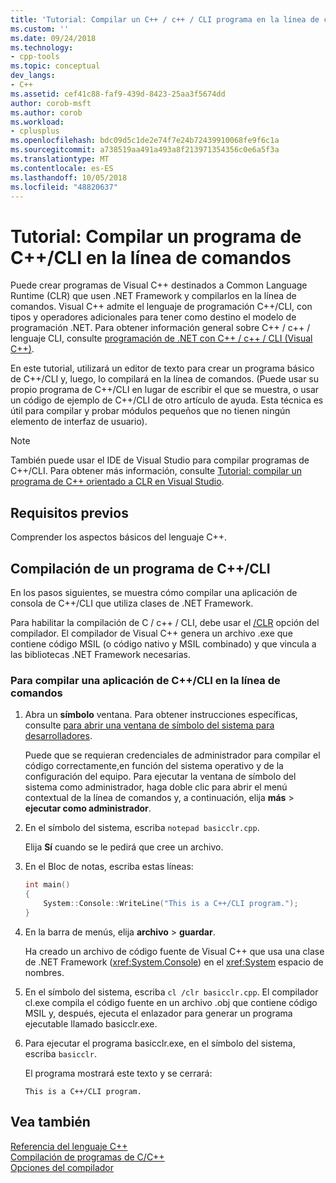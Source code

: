 ```yaml
---
title: 'Tutorial: Compilar un C++ / c++ / CLI programa en la línea de comandos | Microsoft Docs'
ms.custom: ''
ms.date: 09/24/2018
ms.technology:
- cpp-tools
ms.topic: conceptual
dev_langs:
- C++
ms.assetid: cef41c88-faf9-439d-8423-25aa3f5674dd
author: corob-msft
ms.author: corob
ms.workload:
- cplusplus
ms.openlocfilehash: bdc09d5c1de2e74f7e24b72439910068fe9f6c1a
ms.sourcegitcommit: a738519aa491a493a8f213971354356c0e6a5f3a
ms.translationtype: MT
ms.contentlocale: es-ES
ms.lasthandoff: 10/05/2018
ms.locfileid: "48820637"
---
```

# <a name="walkthrough-compiling-a-ccli-program-on-the-command-line"></a>Tutorial: Compilar un programa de C++/CLI en la línea de comandos

Puede crear programas de Visual C++ destinados a Common Language Runtime (CLR) que usen .NET Framework y compilarlos en la línea de comandos. Visual C++ admite el lenguaje de programación C++/CLI, con tipos y operadores adicionales para tener como destino el modelo de programación .NET. Para obtener información general sobre C++ / c++ / lenguaje CLI, consulte [programación de .NET con C++ / c++ / CLI (Visual C++)](../dotnet/dotnet-programming-with-cpp-cli-visual-cpp.md).

En este tutorial, utilizará un editor de texto para crear un programa básico de C++/CLI y, luego, lo compilará en la línea de comandos. (Puede usar su propio programa de C++/CLI en lugar de escribir el que se muestra, o usar un código de ejemplo de C++/CLI de otro artículo de ayuda. Esta técnica es útil para compilar y probar módulos pequeños que no tienen ningún elemento de interfaz de usuario).

> [!NOTE]
> También puede usar el IDE de Visual Studio para compilar programas de C++/CLI. Para obtener más información, consulte [Tutorial: compilar un programa de C++ orientado a CLR en Visual Studio](../ide/walkthrough-compiling-a-cpp-program-that-targets-the-clr-in-visual-studio.md).

## <a name="prerequisites"></a>Requisitos previos

Comprender los aspectos básicos del lenguaje C++.

## <a name="compiling-a-ccli-program"></a>Compilación de un programa de C++/CLI

En los pasos siguientes, se muestra cómo compilar una aplicación de consola de C++/CLI que utiliza clases de .NET Framework.

Para habilitar la compilación de C / c++ / CLI, debe usar el [/CLR](../build/reference/clr-common-language-runtime-compilation.md) opción del compilador. El compilador de Visual C++ genera un archivo .exe que contiene código MSIL (o código nativo y MSIL combinado) y que vincula a las bibliotecas .NET Framework necesarias.

### <a name="to-compile-a-ccli-application-on-the-command-line"></a>Para compilar una aplicación de C++/CLI en la línea de comandos

1. Abra un **símbolo** ventana. Para obtener instrucciones específicas, consulte [para abrir una ventana de símbolo del sistema para desarrolladores](../build/building-on-the-command-line.md#developer_command_prompt).

   Puede que se requieran credenciales de administrador para compilar el código correctamente,en función del sistema operativo y de la configuración del equipo. Para ejecutar la ventana de símbolo del sistema como administrador, haga doble clic para abrir el menú contextual de la línea de comandos y, a continuación, elija **más** > **ejecutar como administrador**.

1. En el símbolo del sistema, escriba `notepad basicclr.cpp`.

   Elija **Sí** cuando se le pedirá que cree un archivo.

1. En el Bloc de notas, escriba estas líneas:

   ```cpp
   int main()
   {
       System::Console::WriteLine("This is a C++/CLI program.");
   }
   ```

1. En la barra de menús, elija **archivo** > **guardar**.

   Ha creado un archivo de código fuente de Visual C++ que usa una clase de .NET Framework (<xref:System.Console>) en el <xref:System> espacio de nombres.

1. En el símbolo del sistema, escriba `cl /clr basicclr.cpp`. El compilador cl.exe compila el código fuente en un archivo .obj que contiene código MSIL y, después, ejecuta el enlazador para generar un programa ejecutable llamado basicclr.exe.

1. Para ejecutar el programa basicclr.exe, en el símbolo del sistema, escriba `basicclr`.

   El programa mostrará este texto y se cerrará:

   ```Output
   This is a C++/CLI program.
   ```

## <a name="see-also"></a>Vea también

[Referencia del lenguaje C++](../cpp/cpp-language-reference.md)<br/>
[Compilación de programas de C/C++](../build/building-c-cpp-programs.md)<br/>
[Opciones del compilador](../build/reference/compiler-options.md)
